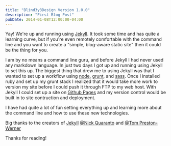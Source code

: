 ```yaml
---
title: "Blind3y3Design Version 1.0.0"
description: "First Blog Post"
pubDate: 2014-01-08T12:00:00-04:00
---
```


Yay! We're up and running using [Jekyll][]. It took some time and has quite a learning curve, but if you're even remotely comfortable with the command line and you want to create a "simple, blog-aware static site" then it could be the thing for you.

I am by no means a command line guru, and before Jekyll I had never used any markdown language. In just two days I got up and running using Jekyll to set this up. The biggest thing that drew me to using Jekyll was that I wanted to set up a workflow using [node](http://nodejs.org/), [grunt](http://gruntjs.com/), and [sass](http://sass-lang.com/). Once I installed ruby and set up my grunt stack I realized that it would take more work to version my site before I could push it through FTP to my web host. With Jekyll I could set up a site on [Github Pages](http://pages.github.com/) and my version control would be built in to site contruction and deployment.

I have had quite a lot of fun setting everything up and learning more about the command line and how to use these new technologies.

Big thanks to the creators of [Jekyll][] [@Nick Quaranto](https://github.com/qrush) and [@Tom Preston-Werner](https://github.com/mojombo)

Thanks for reading!

[Jekyll]: http://jekyllrb.com/
